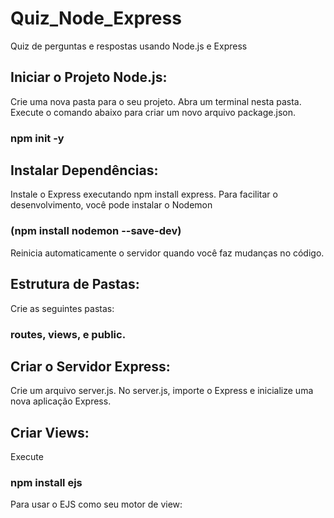 # Quiz_Node_Express
 Quiz de perguntas e respostas usando Node.js e Express

 ## Iniciar o Projeto Node.js:

Crie uma nova pasta para o seu projeto.
Abra um terminal nesta pasta.
Execute o comando abaixo para criar um novo arquivo package.json.
### npm init -y  

## Instalar Dependências:

Instale o Express executando npm install express.
Para facilitar o desenvolvimento, você pode instalar o Nodemon 
### (npm install nodemon --save-dev) 
Reinicia automaticamente o servidor quando você faz mudanças no código.

## Estrutura de Pastas:

Crie as seguintes pastas: 
### routes, views, e public.

## Criar o Servidor Express:

Crie um arquivo server.js.
No server.js, importe o Express e inicialize uma nova aplicação Express.

## Criar Views:

Execute 
### npm install ejs
Para usar o EJS como seu motor de view:
